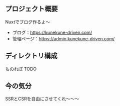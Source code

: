 ## プロジェクト概要
Nuxtでブログ作るよ～
- ブログ：https://kunekune-driven.com/
- 管理ページ：https://admin.kunekune-driven.com/


## ディレクトリ構成
ものれぽ
TODO

## 今の気分
SSRとCSRを自由にさせてくれ～～～
